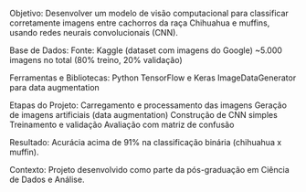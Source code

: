 Objetivo: Desenvolver um modelo de visão computacional para classificar corretamente imagens entre cachorros da raça Chihuahua e muffins, usando redes neurais convolucionais (CNN).

Base de Dados:
Fonte: Kaggle (dataset com imagens do Google)
~5.000 imagens no total (80% treino, 20% validação)

Ferramentas e Bibliotecas:
Python
TensorFlow e Keras
ImageDataGenerator para data augmentation

Etapas do Projeto:
Carregamento e processamento das imagens
Geração de imagens artificiais (data augmentation)
Construção de CNN simples
Treinamento e validação
Avaliação com matriz de confusão

Resultado:
Acurácia acima de 91% na classificação binária (chihuahua x muffin).

Contexto: Projeto desenvolvido como parte da pós-graduação em Ciência de Dados e Análise.
